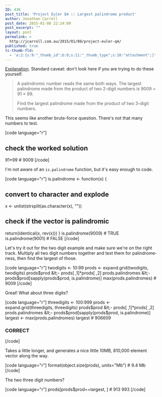 ```yaml
---
ID: 436
post_title: 'Project Euler Q4 :: Largest palindrome product'
author: Jonathan Carroll
post_date: 2015-01-08 22:24:09
post_excerpt: ""
layout: post
permalink: >
  http://jcarroll.com.au/2015/01/08/project-euler-q4/
published: true
tc-thumb-fld:
  - 'a:2:{s:9:"_thumb_id";b:0;s:11:"_thumb_type";s:10:"attachment";}'
---
```

<a title="Project Euler" href="http://jcarroll.com.au/2015/01/code/project-euler/" target="_blank">Explanation</a>.&nbsp;Standard caveat: don't look here if you are trying to do these yourself.
<blockquote>A palindromic number reads the same both ways. The largest palindrome made from the product of two 2-digit numbers is 9009 = 91 × 99.

Find the largest palindrome made from the product of two 3-digit numbers.</blockquote>

This seems like another brute-force question. There's not that many numbers to test.

[code language="r"]
## check the worked solution
91*99 # 9009
[/code]

I'm not aware of an <code>is.palindrome</code> function, but it's easy enough to code.

[code language="r"]
is.palindrome &lt;- function(x) {
   ## convert to character and explode
   x &lt;- unlist(strsplit(as.character(x), &quot;&quot;))
   ## check if the vector is palindromic
   return(identical(x, rev(x)))
}
is.palindrome(9009) # TRUE
is.palindrome(9001) # FALSE
[/code]

Let's try it out for the two digit example and make sure we're on the right track. Multiply all two digit numbers together and test them for palindrome-ness, then find the largest of those.

[code language="r"]
twodigits &lt;- 10:99
prods &lt;- expand.grid(twodigits, twodigits)
prods$prod &lt;- prods[ ,1]*prods[ ,2]
prods.palindromes &lt;- prods$prod[sapply(prods$prod, is.palindrome)]
max(prods.palindromes) # 9009
[/code]

Great! What about three digits?

[code language="r"]
threedigits &lt;- 100:999
prods &lt;- expand.grid(threedigits, threedigits)
prods$prod &lt;- prods[ ,1]*prods[ ,2]
prods.palindromes &lt;- prods$prod[sapply(prods$prod, is.palindrome)]
largest &lt;- max(prods.palindromes)
largest # 906609

### CORRECT

[/code]

Takes a little longer, and generates a nice little 10MB, 810,000 element vector along the way.

[code language="r"]
format(object.size(prods), units=&quot;Mb&quot;) # 9.4 Mb
[/code]

The two three digit numbers?

[code language="r"]
prods[prods$prod==largest, ] # 913 993
[/code]